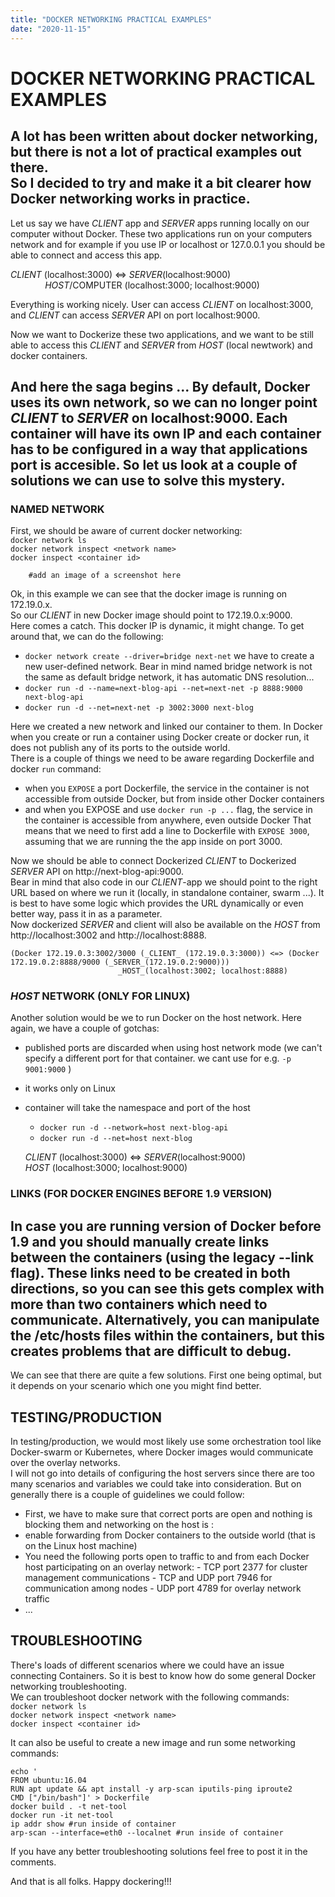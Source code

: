 ```yaml
---
title: "DOCKER NETWORKING PRACTICAL EXAMPLES"
date: "2020-11-15"
---
```


# DOCKER NETWORKING PRACTICAL EXAMPLES

A lot has been written about docker networking, but there is not a lot of practical examples out there.  
So I decided to try and make it a bit clearer how Docker networking works in practice.
---

Let us say we have _CLIENT_ app and _SERVER_ apps running locally on our computer without Docker.
These two applications run on your computers network and for example if 
you use IP or localhost or 127.0.0.1 you should be able to connect and access this app.

_CLIENT_ (localhost:3000) <=> _SERVER_(localhost:9000)  
&nbsp;&nbsp;&nbsp;&nbsp;&nbsp;&nbsp;&nbsp;&nbsp;&nbsp;&nbsp;&nbsp;&nbsp;&nbsp;
_HOST_/COMPUTER (localhost:3000; localhost:9000)
        
Everything is working nicely. User can access _CLIENT_ on localhost:3000, and _CLIENT_ can 
access _SERVER_ API on port localhost:9000.

Now we want to Dockerize these two applications, and we want to be still able to access this 
_CLIENT_ and _SERVER_ from _HOST_ (local newtwork) and docker containers. 

And here the saga begins ... 
By default, Docker uses its own network, so we can no longer point _CLIENT_ to _SERVER_ on localhost:9000. 
Each container will have its own IP and each container has to be configured in a way that applications port is accesible. 
So let us look at a couple of solutions we can use to solve this mystery.
---

### NAMED NETWORK
First, we should be aware of current docker networking:  
    `docker network ls`  
    `docker network inspect <network name>`  
    `docker inspect <container id>`  
    
        #add an image of a screenshot here
        
        
Ok, in this example we can see that the docker image is running on 172.19.0.x.   
So our _CLIENT_ in new Docker image should point to 172.19.0.x:9000.  
Here comes a catch. This docker IP is dynamic, it might change. 
To get around that, we can do the following: 
- `docker network create --driver=bridge next-net` we have to create a new user-defined network. Bear in mind named bridge network is not the same as default bridge network, 
it has automatic DNS resolution...  
- `docker run -d --name=next-blog-api --net=next-net -p 8888:9000 next-blog-api`  
- `docker run -d --net=next-net -p 3002:3000 next-blog`  

Here we created a new network and linked our container to them. In Docker when you create or run a container using Docker create or docker run, it does not publish any of its ports to the outside world.   
There is a couple of things we need to be aware regarding Dockerfile and docker `run` command:
- when you `EXPOSE` a port Dockerfile, the service in the container is not accessible from outside Docker, but from inside other Docker containers
- and when you EXPOSE and use `docker run -p ...` flag, the service in the container is accessible from anywhere, even outside Docker
That means that we need to first add a line to Dockerfile with `EXPOSE 3000`, assuming that we are running the the app inside on port 3000. 

Now we should be able to connect Dockerized _CLIENT_ to Dockerized _SERVER_ API on http://next-blog-api:9000.  
Bear in mind that also code in our _CLIENT_-app we should point to the right URL based on where we run it (locally, in standalone container, swarm ...). It is best to have some logic which provides the URL dynamically or even better way, pass it in as a parameter.  
Now dockerized _SERVER_ and client will also be available on the _HOST_ from http://localhost:3002 and http://localhost:8888.
    
    (Docker 172.19.0.3:3002/3000 (_CLIENT_ (172.19.0.3:3000)) <=> (Docker 172.19.0.2:8888/9000 (_SERVER_(172.19.0.2:9000)))  
                            _HOST_(localhost:3002; localhost:8888)

### _HOST_ NETWORK (ONLY FOR LINUX)
Another solution would be we to run Docker on the host network. Here again, we have a couple of gotchas: 
- published ports are discarded when using host network mode (we can't specify a different port for that container. we cant use for e.g. `-p 9001:9000` )
- it works only on Linux 
- container will take the namespace and port of the host 
	- `docker run -d --network=host next-blog-api`  
	- `docker run -d --net=host next-blog`  

    _CLIENT_ (localhost:3000) <=> _SERVER_(localhost:9000)  
        _HOST_ (localhost:3000; localhost:9000)
        
### LINKS (FOR DOCKER ENGINES BEFORE 1.9 VERSION) 
In case you are running version of Docker before 1.9 and you should manually create links between the containers (using the legacy --link flag). 
These links need to be created in both directions, so you can see this gets complex with more than two containers which need to communicate. 
Alternatively, you can manipulate the /etc/hosts files within the containers, but this creates problems that are difficult to debug.
---
We can see that there are quite a few solutions. First one being optimal, but it depends on your scenario which one you might find better.


## TESTING/PRODUCTION
In testing/production, we would most likely use some orchestration tool like Docker-swarm or Kubernetes, where Docker images would 
communicate over the overlay networks.   
I will not go into details of configuring the host servers since there are too many scenarios and variables we could take into consideration. 
But on generally there is a couple of guidelines we could follow:
- First, we have to make sure that correct ports are open and nothing is blocking them and networking on the host is :
- enable forwarding from Docker containers to the outside world (that is on the Linux host machine)
- You need the following ports open to traffic to and from each Docker host participating on an overlay network:
            - TCP port 2377 for cluster management communications
            - TCP and UDP port 7946 for communication among nodes
            - UDP port 4789 for overlay network traffic 
 - ...
    
## TROUBLESHOOTING
There's loads of different scenarios where we could have an issue connecting Containers. 
So it is best to know how do some general Docker networking troubleshooting.  
We can troubleshoot docker network with the following commands:   
    `docker network ls`  
    `docker network inspect <network name>`  
    `docker inspect <container id>`  

It can also be useful to create a new image and run some networking commands:
```
echo '
FROM ubuntu:16.04
RUN apt update && apt install -y arp-scan iputils-ping iproute2
CMD ["/bin/bash"]' > Dockerfile
docker build . -t net-tool
docker run -it net-tool
ip addr show #run inside of container
arp-scan --interface=eth0 --localnet #run inside of container
```

If you have any better troubleshooting solutions feel free to post it in the comments. 
    
And that is all folks. Happy dockering!!!
